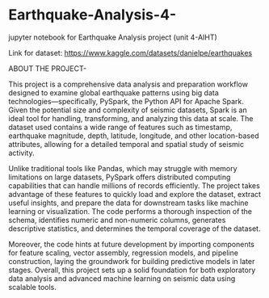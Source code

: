 # Earthquake-Analysis-4-
jupyter notebook for Earthquake Analysis project (unit 4-AIHT)

Link for dataset:
https://www.kaggle.com/datasets/danielpe/earthquakes

ABOUT THE PROJECT-

This project is a comprehensive data analysis and preparation workflow designed to examine global earthquake patterns using big data technologies—specifically, PySpark, the Python API for Apache Spark. Given the potential size and complexity of seismic datasets, Spark is an ideal tool for handling, transforming, and analyzing this data at scale. The dataset used contains a wide range of features such as timestamp, earthquake magnitude, depth, latitude, longitude, and other location-based attributes, allowing for a detailed temporal and spatial study of seismic activity.

Unlike traditional tools like Pandas, which may struggle with memory limitations on large datasets, PySpark offers distributed computing capabilities that can handle millions of records efficiently. The project takes advantage of these features to quickly load and explore the dataset, extract useful insights, and prepare the data for downstream tasks like machine learning or visualization. The code performs a thorough inspection of the schema, identifies numeric and non-numeric columns, generates descriptive statistics, and determines the temporal coverage of the dataset.

Moreover, the code hints at future development by importing components for feature scaling, vector assembly, regression models, and pipeline construction, laying the groundwork for building predictive models in later stages. Overall, this project sets up a solid foundation for both exploratory data analysis and advanced machine learning on seismic data using scalable tools.

